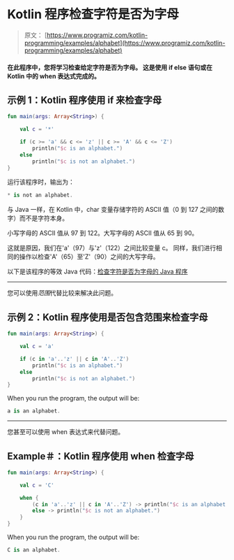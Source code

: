 # Kotlin 程序检查字符是否为字母

> 原文： [https://www.programiz.com/kotlin-programming/examples/alphabet](https://www.programiz.com/kotlin-programming/examples/alphabet)

#### 在此程序中，您将学习检查给定字符是否为字母。 这是使用 if else 语句或在 Kotlin 中的 when 表达式完成的。

## 示例 1：Kotlin 程序使用 if 来检查字母

```kt
fun main(args: Array<String>) {

    val c = '*'

    if (c >= 'a' && c <= 'z' || c >= 'A' && c <= 'Z')
        println("$c is an alphabet.")
    else
        println("$c is not an alphabet.")
}
```

运行该程序时，输出为：

```kt
* is not an alphabet.
```

与 Java 一样，在 Kotlin 中，char 变量存储字符的 ASCII 值（0 到 127 之间的数字）而不是字符本身。

小写字母的 ASCII 值从 97 到 122。大写字母的 ASCII 值从 65 到 90。

这就是原因，我们在'a'（97）与'z'（122）之间比较变量 c。 同样，我们进行相同的操作以检查'A'（65）至'Z'（90）之间的大写字母。

以下是该程序的等效 Java 代码：[检查字符是否为字母的 Java 程序](/java-programming/examples/alphabet)

* * *

您可以使用*范围*代替比较来解决此问题。

## 示例 2：Kotlin 程序使用是否包含范围来检查字母

```kt
fun main(args: Array<String>) {

    val c = 'a'

    if (c in 'a'..'z' || c in 'A'..'Z')
        println("$c is an alphabet.")
    else
        println("$c is not an alphabet.")
}
```

When you run the program, the output will be:

```kt
a is an alphabet.
```

* * *

您甚至可以使用 when 表达式来代替问题。

## Example＃：Kotlin 程序使用 when 检查字母

```kt
fun main(args: Array<String>) {

    val c = 'C'

    when {
        (c in 'a'..'z' || c in 'A'..'Z') -> println("$c is an alphabet.")
        else -> println("$c is not an alphabet.")
    }
}
```

When you run the program, the output will be:

```kt
C is an alphabet.
```